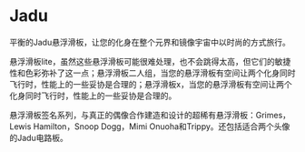 # 

# Jadu

平衡的Jadu悬浮滑板，让您的化身在整个元界和镜像宇宙中以时尚的方式旅行。

悬浮滑板lite，虽然这些悬浮滑板可能很难处理，也不会跳得太高，但它们的敏捷性和色彩弥补了这一点；悬浮滑板二人组，当您的悬浮滑板有空间让两个化身同时飞行时，性能上的一些妥协是合理的；悬浮滑板x，当您的悬浮滑板有空间让两个化身同时飞行时，性能上的一些妥协是合理的。

悬浮滑板签名系列，与真正的偶像合作建造和设计的超稀有悬浮滑板：Grimes，Lewis Hamilton，Snoop Dogg，Mimi Onuoha和Trippy。还包括适合两个头像的Jadu电路板。

